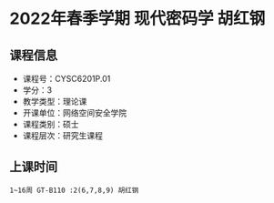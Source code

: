 # 2022年春季学期 现代密码学 胡红钢






## 课程信息

- 课程号：CYSC6201P.01
- 学分：3
- 教学类型：理论课
- 开课单位：网络空间安全学院
- 课程类别：硕士
- 课程层次：研究生课程

## 上课时间

```
1~16周 GT-B110 :2(6,7,8,9) 胡红钢
```

